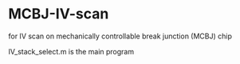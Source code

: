 # MCBJ-IV-scan
for IV scan on mechanically controllable break junction (MCBJ) chip

IV_stack_select.m is the main program
